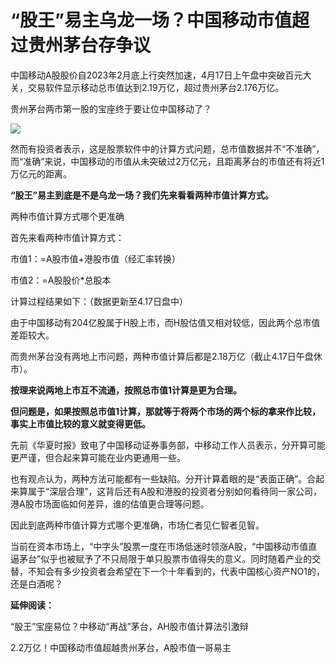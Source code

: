 # “股王”易主乌龙一场？中国移动市值超过贵州茅台存争议

中国移动A股股价自2023年2月底上行突然加速，4月17日上午盘中突破百元大关，交易软件显示移动总市值达到2.19万亿，超过贵州茅台2.176万亿。

贵州茅台两市第一股的宝座终于要让位中国移动了？

![](https://inews.gtimg.com/om_bt/O42ReWfrozL0pEJ_OXnU_6zFIFKl8xpFXLb8bKvJah9ZYAA/1000)

然而有投资者表示，这是股票软件中的计算方式问题，总市值数据并不“不准确”，而“准确”来说，中国移动的市值从未突破过2万亿元，且距离茅台的市值还有将近1万亿元的距离。

**“股王”易主到底是不是乌龙一场？我们先来看看两种市值计算方式。**

两种市值计算方式哪个更准确

首先来看两种市值计算方式：

市值1：=A股市值+港股市值（经汇率转换）

市值2：=A股股价*总股本

计算过程结果如下：（数据更新至4.17日盘中）

由于中国移动有204亿股属于H股上市，而H股估值又相对较低，因此两个总市值差距较大。

而贵州茅台没有两地上市问题，两种市值计算后都是2.18万亿（截止4.17日午盘休市）。

**按理来说两地上市互不流通，按照总市值1计算是更为合理。**

**但问题是，如果按照总市值1计算，那就等于将两个市场的两个标的拿来作比较，事实上市值比较的意义就变得更低。**

先前《华夏时报》致电了中国移动证券事务部，中移动工作人员表示，分开算可能更严谨，但合起来算可能在业内更通用一些。

也有观点认为，两种方法可能都有一些缺陷。分开计算着眼的是“表面正确”。合起来算属于“深层合理”，这背后还有A股和港股的投资者分别如何看待同一家公司，港A股市场面临如何差异，谁的估值更合理等问题。

因此到底两种市值计算方式哪个更准确，市场仁者见仁智者见智。

当前在资本市场上，“中字头”股票一度在市场低迷时领涨A股，“中国移动市值直逼茅台”似乎也被赋予了不只局限于单只股票市值得失的意义。同时随着产业的交替，不知会有多少投资者会希望在下一个十年看到的，代表中国核心资产NO1的，还是白酒呢？

**延伸阅读：**

“股王”宝座易位？中移动“再战”茅台，AH股市值计算法引激辩

2.2万亿！中国移动市值超越贵州茅台，A股市值一哥易主

